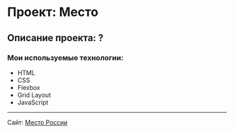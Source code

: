 # Проект: Место

## Описание проекта: ?

### Мои используемые технологии:
* HTML
* CSS
* Flexbox
* Grid Layout
* JavaScript
___________

Сайт: [Место России](?) 
